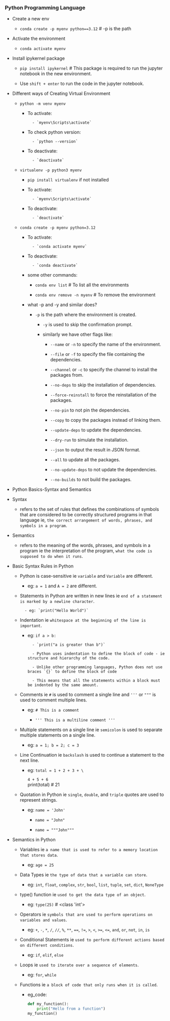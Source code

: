 ### Python Programming Language

- Create a new env

    - `conda create -p myenv python==3.12` # -p is the path

- Activate the environment
    
    - `conda activate myenv`

- Install ipykernel package

    - `pip install ipykernel` # This package is required to run the jupyter notebook in the new environment.


    - Use  `shift + enter` to run the code in the jupyter notebook.

- Different ways of Creating Virtual Environment

    - `python -m venv myenv`

        - To activate:
                
                - `myenv\Scripts\activate`
        
        - To check python version:
                
                - `python --version`

        - To deactivate:
                
                - `deactivate`
        

    - `virtualenv -p python3 myenv`

        - `pip install virtualenv` if not installed

        - To activate:
                
                - `myenv\Scripts\activate`
        
        - To deactivate:
                
                - `deactivate`

    - `conda create -p myenv python=3.12`

        - To activate:
                
                - `conda activate myenv`
        
        - To deactivate:
                
                - `conda deactivate`

        - some other commands:
                
            - `conda env list` # To list all the environments
            
            - `conda env remove -n myenv` # To remove the environment

        - what -p and -y and similar does?

          - `-p` is the path where the environment is created.

            - `-y` is used to skip the confirmation prompt.

            - similarly we have other flags like: 

                - `--name` or `-n` to specify the name of the environment.

                - `--file` or `-f` to specify the file containing the dependencies.

                - `--channel` or `-c` to specify the channel to install the packages from.

                - `--no-deps` to skip the installation of dependencies.

                - `--force-reinstall` to force the reinstallation of the packages.

                - `--no-pin` to not pin the dependencies.

                - `--copy` to copy the packages instead of linking them.

                - `--update-deps` to update the dependencies.

                - `--dry-run` to simulate the installation.

                - `--json` to output the result in JSON format.

                - `--all` to update all the packages.

                - `--no-update-deps` to not update the dependencies.

                - `--no-builds` to not build the packages.

- Python Basics-Syntax and Semantics

- Syntax

    - refers to the set of rules that defines the combinations of symbols that are considered to be correctly structured programs in that language ie, `the correct arrangement of words, phrases, and symbols in a program`.

- Semantics

    - refers to the meaning of the words, phrases, and symbols in a program ie the interpretation of the program, `what the code is supposed to do when it runs`.

- Basic Syntax Rules in Python

    - Python is case-sensitive ie `variable` and `Variable` are different.

        - eg: `a = 1` and `A = 2` are different.

    - Statements in Python are written in new lines ie `end of a statement is marked by a newline character`.
    
            - eg: `print("Hello World")`

    - Indentation ie `whitespace at the beginning of the line is important`.

        - eg: `if a > b:`

                - `print("a is greater than b")`
                 
                - Python uses indentation to define the block of code - ie structure and hierarchy of the code.

                - Unlike other programming languages, Python does not use braces `{}` to define the block of code

                - This means that all the statements within a block must be indented by the same amount.

    - Comments ie `#` is used to comment a single line and `'''` or `"""` is used to comment multiple lines.

        - eg: `# This is a comment`
            
            - `''' This is a multiline comment '''`

    - Multiple statements on a single line ie `semicolon` is used to separate multiple statements on a single line.

        - eg: `a = 1; b = 2; c = 3`

    - Line Continuation ie `backslash` is used to continue a statement to the next line.

        - eg: `total = 1 + 2 + 3 + \`
                
            `4 + 5 + 6`   
            print(total) # 21

    - Quotation in Python ie `single`, `double`, and `triple` quotes are used to represent strings.

        - eg: `name = 'John'`

            - `name = "John"`

            - `name = """John"""`

- Semantics in Python

    - Variables ie `a name that is used to refer to a memory location that stores data`.

        - eg: `age = 25`

    - Data Types ie `the type of data that a variable can store`.

        - eg: `int`, `float`, `complex`, `str`, `bool`, `list`, `tuple`, `set`, `dict`, `NoneType`

    - type() function ie `used to get the data type of an object`.

        - eg: `type(25)` # <class 'int'>

    - Operators ie `symbols that are used to perform operations on variables and values`.

        - eg: `+`, `-`, `*`, `/`, `//`, `%`, `**`, `==`, `!=`, `>`, `<`, `>=`, `<=`, `and`, `or`, `not`, `in`, `is`

    - Conditional Statements ie `used to perform different actions based on different conditions`.

        - eg: `if`, `elif`, `else`

    - Loops ie `used to iterate over a sequence of elements`.

        - eg: `for`, `while`

    - Functions ie `a block of code that only runs when it is called`.

        - eg_code:
        
            ```python
            def my_function():
                print("Hello from a function")
            my_function()
            ```



    
    



    